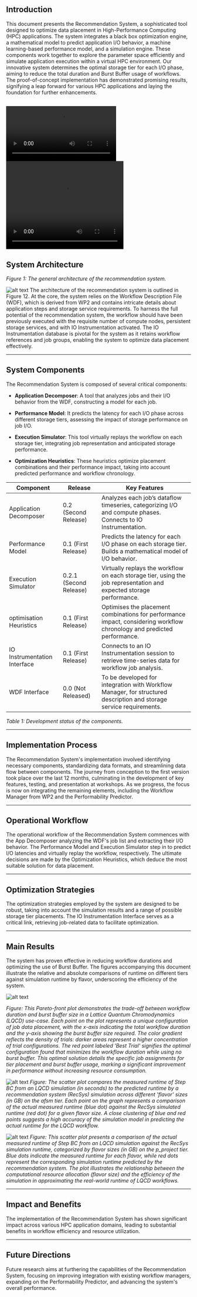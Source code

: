 ## Introduction

This document presents the Recommendation System, a sophisticated tool designed to optimize data placement in High-Performance Computing (HPC) applications. The system integrates a black box optimization engine, a mathematical model to predict application I/O behavior, a machine learning-based performance model, and a simulation engine. These components work together to explore the parameter space efficiently and simulate application execution within a virtual HPC environment. Our innovative system determines the optimal storage tier for each I/O phase, aiming to reduce the total duration and Burst Buffer usage of workflows. The proof-of-concept implementation has demonstrated promising results, signifying a leap forward for various HPC applications and laying the foundation for further enhancements.

<video controls src="demo/recsys_demo.mp4" title="Title"></video>
<video width="320" height="240" controls>
  <source src="demo/recsys_demo.mp4" type="video/mp4">
</video>
---

## System Architecture


*Figure 1: The general architecture of the recommendation system.*

![alt text](demo/RECSYS_D3.2_general_diagram_2.png)
The architecture of the recommendation system is outlined in Figure 12. At the core, the system relies on the Workflow Description File (WDF), which is derived from WP2 and contains intricate details about application steps and storage service requirements. To harness the full potential of the recommendation system, the workflow should have been previously executed with the requisite number of compute nodes, persistent storage services, and with IO Instrumentation activated. The IO Instrumentation database is pivotal for the system as it retains workflow references and job groups, enabling the system to optimize data placement effectively.

---

## System Components

The Recommendation System is composed of several critical components:

- **Application Decomposer**: A tool that analyzes jobs and their I/O behavior from the WDF, constructing a model for each job.

- **Performance Model**: It predicts the latency for each I/O phase across different storage tiers, assessing the impact of storage performance on job I/O.

- **Execution Simulator**: This tool virtually replays the workflow on each storage tier, integrating job representation and anticipated storage performance.

- **Optimization Heuristics**: These heuristics optimize placement combinations and their performance impact, taking into account predicted performance and workflow chronology.

| Component               | Release               | Key Features                                                                                                  |
|-------------------------|-----------------------|---------------------------------------------------------------------------------------------------------------|
| Application Decomposer  | 0.2 (Second Release)  | Analyzes each job’s dataflow timeseries, categorizing I/O and compute phases. Connects to IO Instrumentation.  |
| Performance Model       | 0.1 (First Release)   | Predicts the latency for each I/O phase on each storage tier. Builds a mathematical model of I/O behavior.     |
| Execution Simulator     | 0.2.1 (Second Release)| Virtually replays the workflow on each storage tier, using the job representation and expected storage performance.|
| optimisation Heuristics | 0.1 (First Release)   | Optimises the placement combinations for performance impact, considering workflow chronology and predicted performance. |
| IO Instrumentation Interface | 0.1 (First Release)   | Connects to an IO Instrumentation session to retrieve time-series data for workflow job analysis.                |
| WDF Interface           | 0.0 (Not Released)    | To be developed for integration with Workflow Manager, for structured description and storage service requirements. |


*Table 1: Development status of the components.*

---

## Implementation Process

The Recommendation System's implementation involved identifying necessary components, standardizing data formats, and streamlining data flow between components. The journey from conception to the first version took place over the last 12 months, culminating in the development of key features, testing, and presentation at workshops. As we progress, the focus is now on integrating the remaining elements, including the Workflow Manager from WP2 and the Performability Predictor.

---

## Operational Workflow

The operational workflow of the Recommendation System commences with the App Decomposer analyzing the WDF's job list and extracting their I/O behavior. The Performance Model and Execution Simulator step in to predict I/O latencies and virtually replay the workflow, respectively. The ultimate decisions are made by the Optimization Heuristics, which deduce the most suitable solution for data placement.

---

## Optimization Strategies

The optimization strategies employed by the system are designed to be robust, taking into account the simulation results and a range of possible storage tier placements. The IO Instrumentation Interface serves as a critical link, retrieving job-related data to facilitate optimization.

---

## Main Results

The system has proven effective in reducing workflow durations and optimizing the use of Burst Buffer. The figures accompanying this document illustrate the relative and absolute comparisons of runtime on different tiers against simulation runtime by flavor, underscoring the efficiency of the system.

![alt text](demo/RECSYS_D3.3_LQCD_Pareto_solution.png)

*Figure: This Pareto-front plot demonstrates the trade-off between workflow duration and burst buffer size in a Lattice Quantum Chromodynamics (LQCD) use-case. Each point on the plot represents a unique configuration of job data placement, with the x-axis indicating the total workflow duration and the y-axis showing the burst buffer size required. The color gradient reflects the density of trials: darker areas represent a higher concentration of trial configurations. The red point labeled 'Best Trial' signifies the optimal configuration found that minimizes the workflow duration while using no burst buffer. This optimal solution details the specific job assignments for tier placement and burst buffer usage, marking a significant improvement in performance without increasing resource consumption.*

![alt text](demo/afsm-relative.png)
*Figure: The scatter plot compares the measured runtime of Step BC from an LQCD simulation (in seconds) to the predicted runtime by a recommendation system (RecSys) simulation across different 'flavor' sizes (in GB) on the afsm tier. Each point on the graph represents a comparison of the actual measured runtime (blue dot) against the RecSys simulated runtime (red dot) for a given flavor size. A close clustering of blue and red points suggests a high accuracy of the simulation model in predicting the actual runtime for the LQCD workflow.*


![alt text](demo/p_project-relative.png)
*Figure: This scatter plot presents a comparison of the actual measured runtime of Step BC from an LQCD simulation against the RecSys simulation runtime, categorized by flavor sizes (in GB) on the p_project tier. Blue dots indicate the measured runtime for each flavor, while red dots represent the corresponding simulation runtime predicted by the recommendation system. The plot illustrates the relationship between the computational resource allocation (flavor size) and the efficiency of the simulation in approximating the real-world runtime of LQCD workflows.*

---

## Impact and Benefits

The implementation of the Recommendation System has shown significant impact across various HPC application domains, leading to substantial benefits in workflow efficiency and resource utilization.

---

## Future Directions

Future research aims at furthering the capabilities of the Recommendation System, focusing on improving integration with existing workflow managers, expanding on the Performability Predictor, and advancing the system's overall performance.

